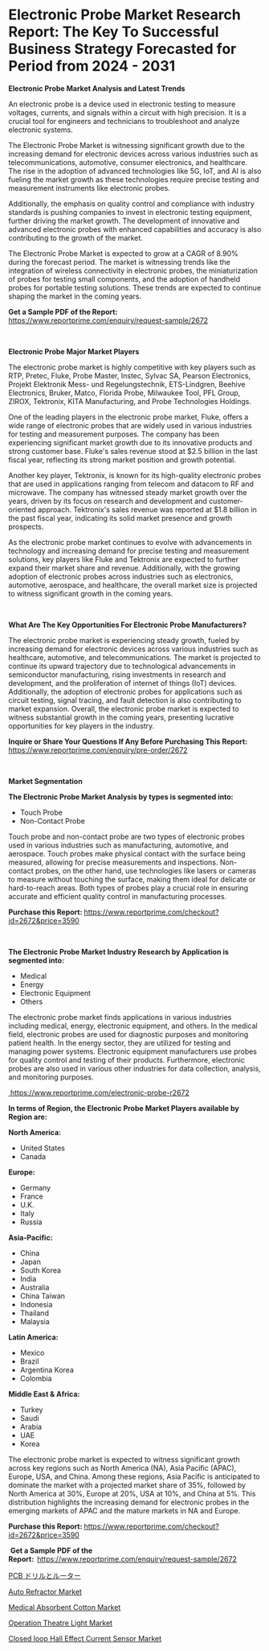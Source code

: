 <p><h1>Electronic Probe Market Research Report: The Key To Successful Business Strategy Forecasted for Period from 2024 - 2031</h1></p><p><strong>Electronic Probe Market Analysis and Latest Trends</strong></p>
<p><p>An electronic probe is a device used in electronic testing to measure voltages, currents, and signals within a circuit with high precision. It is a crucial tool for engineers and technicians to troubleshoot and analyze electronic systems.</p><p>The Electronic Probe Market is witnessing significant growth due to the increasing demand for electronic devices across various industries such as telecommunications, automotive, consumer electronics, and healthcare. The rise in the adoption of advanced technologies like 5G, IoT, and AI is also fueling the market growth as these technologies require precise testing and measurement instruments like electronic probes.</p><p>Additionally, the emphasis on quality control and compliance with industry standards is pushing companies to invest in electronic testing equipment, further driving the market growth. The development of innovative and advanced electronic probes with enhanced capabilities and accuracy is also contributing to the growth of the market.</p><p>The Electronic Probe Market is expected to grow at a CAGR of 8.90% during the forecast period. The market is witnessing trends like the integration of wireless connectivity in electronic probes, the miniaturization of probes for testing small components, and the adoption of handheld probes for portable testing solutions. These trends are expected to continue shaping the market in the coming years.</p></p>
<p><strong>Get a Sample PDF of the Report:&nbsp;</strong> <a href="https://www.reportprime.com/enquiry/request-sample/2672">https://www.reportprime.com/enquiry/request-sample/2672</a></p>
<p>&nbsp;</p>
<p><strong>Electronic Probe Major Market Players</strong></p>
<p><p>The electronic probe market is highly competitive with key players such as RTP, Pretec, Fluke, Probe Master, Instec, Sylvac SA, Pearson Electronics, Projekt Elektronik Mess- und Regelungstechnik, ETS-Lindgren, Beehive Electronics, Bruker, Matco, Florida Probe, Milwaukee Tool, PFL Group, ZIROX, Tektronix, KITA Manufacturing, and Probe Technologies Holdings. </p><p>One of the leading players in the electronic probe market, Fluke, offers a wide range of electronic probes that are widely used in various industries for testing and measurement purposes. The company has been experiencing significant market growth due to its innovative products and strong customer base. Fluke's sales revenue stood at $2.5 billion in the last fiscal year, reflecting its strong market position and growth potential.</p><p>Another key player, Tektronix, is known for its high-quality electronic probes that are used in applications ranging from telecom and datacom to RF and microwave. The company has witnessed steady market growth over the years, driven by its focus on research and development and customer-oriented approach. Tektronix's sales revenue was reported at $1.8 billion in the past fiscal year, indicating its solid market presence and growth prospects.</p><p>As the electronic probe market continues to evolve with advancements in technology and increasing demand for precise testing and measurement solutions, key players like Fluke and Tektronix are expected to further expand their market share and revenue. Additionally, with the growing adoption of electronic probes across industries such as electronics, automotive, aerospace, and healthcare, the overall market size is projected to witness significant growth in the coming years.</p></p>
<p>&nbsp;</p>
<p><strong>What Are The Key Opportunities For Electronic Probe Manufacturers?</strong></p>
<p><p>The electronic probe market is experiencing steady growth, fueled by increasing demand for electronic devices across various industries such as healthcare, automotive, and telecommunications. The market is projected to continue its upward trajectory due to technological advancements in semiconductor manufacturing, rising investments in research and development, and the proliferation of internet of things (IoT) devices. Additionally, the adoption of electronic probes for applications such as circuit testing, signal tracing, and fault detection is also contributing to market expansion. Overall, the electronic probe market is expected to witness substantial growth in the coming years, presenting lucrative opportunities for key players in the industry.</p></p>
<p><strong>Inquire or Share Your Questions If Any Before Purchasing This Report:</strong> <a href="https://www.reportprime.com/enquiry/pre-order/2672">https://www.reportprime.com/enquiry/pre-order/2672</a></p>
<p>&nbsp;</p>
<p><strong>Market Segmentation</strong></p>
<p><strong>The Electronic Probe Market Analysis by types is segmented into:</strong></p>
<p><ul><li>Touch Probe</li><li>Non-Contact Probe</li></ul></p>
<p><p>Touch probe and non-contact probe are two types of electronic probes used in various industries such as manufacturing, automotive, and aerospace. Touch probes make physical contact with the surface being measured, allowing for precise measurements and inspections. Non-contact probes, on the other hand, use technologies like lasers or cameras to measure without touching the surface, making them ideal for delicate or hard-to-reach areas. Both types of probes play a crucial role in ensuring accurate and efficient quality control in manufacturing processes.</p></p>
<p><strong>Purchase this Report:&nbsp;</strong><a href="https://www.reportprime.com/checkout?id=2672&price=3590">https://www.reportprime.com/checkout?id=2672&price=3590</a></p>
<p>&nbsp;</p>
<p><strong>The Electronic Probe Market Industry Research by Application is segmented into:</strong></p>
<p><ul><li>Medical</li><li>Energy</li><li>Electronic Equipment</li><li>Others</li></ul></p>
<p><p>The electronic probe market finds applications in various industries including medical, energy, electronic equipment, and others. In the medical field, electronic probes are used for diagnostic purposes and monitoring patient health. In the energy sector, they are utilized for testing and managing power systems. Electronic equipment manufacturers use probes for quality control and testing of their products. Furthermore, electronic probes are also used in various other industries for data collection, analysis, and monitoring purposes.</p></p>
<p><a href="https://www.reportprime.com/electronic-probe-r2672">&nbsp;https://www.reportprime.com/electronic-probe-r2672</a></p>
<p><strong>In terms of Region, the Electronic Probe Market Players available by Region are:</strong></p>
<p>
    <p> <strong> North America: </strong>
        <ul>
            <li>United States</li>
            <li>Canada</li>
        </ul>
        </p> 
    <p> <strong> Europe: </strong>
        <ul>
            <li>Germany</li>
            <li>France</li>
            <li>U.K.</li>
            <li>Italy</li>
            <li>Russia</li>
        </ul>
        </p> 
    <p> <strong> Asia-Pacific: </strong>
        <ul>
            <li>China</li>
            <li>Japan</li>
            <li>South Korea</li>
            <li>India</li>
            <li>Australia</li>
            <li>China Taiwan</li>
            <li>Indonesia</li>
            <li>Thailand</li>
            <li>Malaysia</li>
        </ul>
        </p> 
    <p> <strong> Latin America: </strong>
        <ul>
            <li>Mexico</li>
            <li>Brazil</li>
            <li>Argentina Korea</li>
            <li>Colombia</li>
        </ul>
        </p> 
    <p> <strong> Middle East & Africa: </strong>
        <ul>
            <li>Turkey</li>
            <li>Saudi</li>
            <li>Arabia</li>
            <li>UAE</li>
            <li>Korea</li>
        </ul>
    </p>
    </p>
<p><p>The electronic probe market is expected to witness significant growth across key regions such as North America (NA), Asia Pacific (APAC), Europe, USA, and China. Among these regions, Asia Pacific is anticipated to dominate the market with a projected market share of 35%, followed by North America at 30%, Europe at 20%, USA at 10%, and China at 5%. This distribution highlights the increasing demand for electronic probes in the emerging markets of APAC and the mature markets in NA and Europe.</p></p>
<p><strong>Purchase this Report: </strong><a href="https://www.reportprime.com/checkout?id=2672&price=3590">https://www.reportprime.com/checkout?id=2672&price=3590</a></p>
<p>&nbsp;<strong>Get a Sample PDF of the Report:&nbsp;&nbsp;</strong><a href="https://www.reportprime.com/enquiry/request-sample/2672">https://www.reportprime.com/enquiry/request-sample/2672</a></p>
<p><strong></strong></p>
<p><p><a href="https://github.com/reliezer65/Market-Research-Report-List-3/blob/main/324008682931.md">PCB ドリルとルーター</a></p><p><a href="https://medium.com/@tankuser238_5568/auto-refractor-industry-analysis-report-its-market-size-share-trends-by-application-region-f0896196a6e7">Auto Refractor Market</a></p><p><a href="https://medium.com/@richard_ellings/medical-absorbent-cotton-market-global-market-insights-and-sales-trends-2024-to-2031-917d8d927721">Medical Absorbent Cotton Market</a></p><p><a href="https://medium.com/@priscillaalexist47/global-operation-theatre-light-market-focus-on-product-type-halogen-light-emitting-diodes-end-c6bf18c70c4a">Operation Theatre Light Market</a></p><p><a href="https://github.com/HowardDelgaXXfnf/Market-Research-Report-List-1/blob/main/closed-loop-hall-effect-current-sensor-market.md">Closed loop Hall Effect Current Sensor Market</a></p></p>